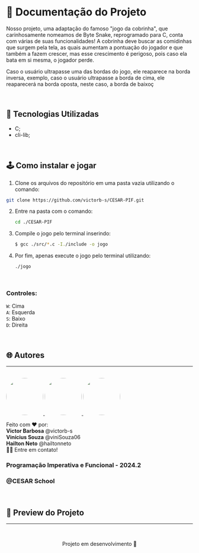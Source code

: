 # 📒 Documentação do Projeto

<p align="justify">
  
  Nosso projeto, uma adaptação do famoso "jogo da cobrinha", que carinhosamente nomeamos de Byte Snake, reprogramado para C, conta com várias de suas funcionalidades! A cobrinha deve buscar as comidinhas que surgem pela tela, as quais aumentam a pontuação do jogador e que também a fazem crescer, mas esse crescimento é perigoso, pois caso ela bata em si mesma, o jogador perde. 

  Caso o usuário ultrapasse uma das bordas do jogo, ele reaparece na borda inversa, exemplo, caso o usuário ultrapasse a borda de cima, ele reaparecerá na borda oposta, neste caso, a borda de baixoç
  
</p>
<br>

## 🧿 Tecnologias Utilizadas

- C;
- cli-lib;

<br>

## 🕹️ Como instalar e jogar

1. Clone os arquivos do repositório em uma pasta vazia utilizando o comando:
  ```bash
  git clone https://github.com/victorb-s/CESAR-PIF.git
  ```

2. Entre na pasta com o comando:
   ```bash
   cd ./CESAR-PIF
   ```

3. Compile o jogo pelo terminal inserindo:
   ```bash
   $ gcc ./src/*.c -I./include -o jogo
   ```

4. Por fim, apenas execute o jogo pelo terminal utilizando:
   ```bash
   ./jogo
   ```

<br>

### Controles:

```W```: Cima<br>
```A```: Esquerda<br>
```S```: Baixo<br>
```D```: Direita

<br>

## 🌐 Autores
---
<br>

<a href="https://www.linkedin.com/in/victor-santos-01242007111203200607/">
 <img style="border-radius: 50%" src="https://avatars.githubusercontent.com/u/114593367?s=400&u=35dad9c7030300514c27e765de70b83b4073c802&v=4" width="100px;" alt=""/>
</a>

<a href="https://www.linkedin.com/in/vinicius-macedo-8a5873300/">
 <img style="border-radius: 50%" src="https://avatars.githubusercontent.com/u/166858981?v=4" width="100px;" alt=""/>
</a>

<a href="https://www.linkedin.com/in/hailton-neto-2a81a1196/">
 <img style="border-radius: 50%" src="https://avatars.githubusercontent.com/u/130097508?v=4" width="100px;" alt=""/>
</a>


Feito com ❤️ por: 
<br>
<strong>Victor Barbosa</strong> @victorb-s <br>
<strong>Vinícius Souza</strong> @viniSouza06 <br>
<strong>Hailton Neto</strong> @hailtonneto
<br>
👋🏽 Entre em contato!

<h3>Programação Imperativa e Funcional - 2024.2</h3>
<h3>@CESAR School</h3>
<br>

## 🔗 Preview do Projeto
---

<br>
<p width="100%" align="center">
  Projeto em desenvolvimento 🚧
  <!--a href="https://git-find-alpha.vercel.app" target="_blank"><img src="https://img.shields.io/badge/Preview-FF5722?style=for-the-badge&logo=todoist&logoColor=white" width="30%"></a-->
</p>
